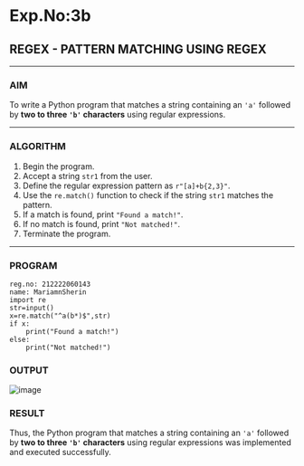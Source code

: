 # Exp.No:3b  
## REGEX - PATTERN MATCHING USING REGEX

---

### AIM  
To write a Python program that matches a string containing an `'a'` followed by **two to three `'b'` characters** using regular expressions.

---

### ALGORITHM

1. Begin the program.  
2. Accept a string `str1` from the user.  
3. Define the regular expression pattern as `r"[a]+b{2,3}"`.  
4. Use the `re.match()` function to check if the string `str1` matches the pattern.  
5. If a match is found, print `"Found a match!"`.  
6. If no match is found, print `"Not matched!"`.  
7. Terminate the program.

---

### PROGRAM

```
reg.no: 212222060143
name: MariamnSherin
import re
str=input()
x=re.match("^a(b*)$",str)
if x:
    print("Found a match!")
else:
    print("Not matched!")
```
### OUTPUT
![image](https://github.com/user-attachments/assets/8feafbdb-5a67-4292-8aa2-5fe047c59fc4)

### RESULT
Thus, the Python program that matches a string containing an `'a'` followed by **two to three `'b'` characters** using regular expressions was implemented and executed successfully.
